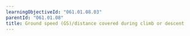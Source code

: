 ```yaml
---
learningObjectiveId: "061.01.08.03"
parentId: "061.01.08"
title: Ground speed (GS)/distance covered during climb or descent
---
```

